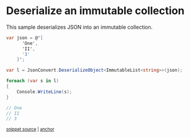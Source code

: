 # Deserialize an immutable collection

This sample deserializes JSON into an immutable collection.

<!-- snippet: DeserializeImmutableCollections -->
<a id='snippet-deserializeimmutablecollections'></a>
```cs
var json = @"[
      'One',
      'II',
      '3'
    ]";

var l = JsonConvert.DeserializeObject<ImmutableList<string>>(json);

foreach (var s in l)
{
    Console.WriteLine(s);
}

// One
// II
// 3
```
<sup><a href='/src/Tests/Documentation/Samples/Serializer/DeserializeImmutableCollections.cs#L12-L31' title='Snippet source file'>snippet source</a> | <a href='#snippet-deserializeimmutablecollections' title='Start of snippet'>anchor</a></sup>
<!-- endSnippet -->
